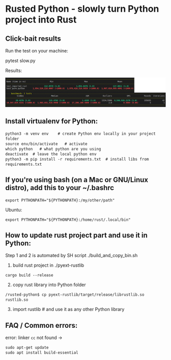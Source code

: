 # Rusted Python - slowly turn Python project into Rust

## Click-bait results

Run the test on your machine:

   pytest slow.py 

Results:

<img alt="Description" src="https://github.com/PavelVavruska/rusted-python/blob/master/results_20220611.png">


## Install virtualenv for Python:

```
python3 -m venv env    # create Python env locally in your project folder
source env/bin/activate   # activate
which python   # what python are you using
deactivate  # leave the local python env
python3 -m pip install -r requirements.txt  # install libs from requirements.txt
```


## If you're using bash (on a Mac or GNU/Linux distro), add this to your ~/.bashrc

    export PYTHONPATH="${PYTHONPATH}:/my/other/path"

Ubuntu: 

    export PYTHONPATH="${PYTHONPATH}:/home/rust/.local/bin"


## How to update rust project part and use it in Python:

Step 1 and 2 is automated by SH script ./build_and_copy_bin.sh

1) build rust project in ./pyext-rustlib
```
cargo build --release
```
2) copy rust library into Python folder
```
/rusted-python$ cp pyext-rustlib/target/release/librustlib.so rustlib.so
```
3) import rustlib # and use it as any other Python library


## FAQ / Common errors:

error: linker `cc` not found
-> 
```
sudo apt-get update
sudo apt install build-essential
```